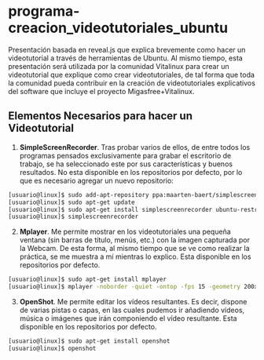 programa-creacion_videotutoriales_ubuntu
========================================
Presentación basada en reveal.js que explica brevemente como hacer un videotutorial a través de herramientas de Ubuntu.  Al mismo tiempo, esta presentación será utilizada por la comunidad Vitalinux para crear un videotutorial que explique como crear videotutoriales, de tal forma que toda la comunidad pueda contribuir en la creación de videotutoriales explicativos del software que incluye el proyecto Migasfree+Vitalinux.

Elementos Necesarios para hacer un Videotutorial
------------------------------------------------

1. **SimpleScreenRecorder**. Tras probar varios de ellos, de entre todos los programas pensados
exclusivamente para grabar el escritorio de trabajo, se ha seleccionado este por sus características y
buenos resultados. No esta disponible en los repositorios por defecto, por lo que es necesario
agregar un nuevo repositorio:

  ```bash
  [usuario@linux]$ sudo add-apt-repository ppa:maarten-baert/simplescreenrecorder
  [usuario@linux]$ sudo apt-get update
  [usuario@linux]$ sudo apt-get install simplescreenrecorder ubuntu-restricted-extras
  [usuario@linux]$ simplescreenrecorder
  ```
2. **Mplayer**. Me permite mostrar en los videotutoriales una pequeña ventana (sin barras de título,
menús, etc.) con la imagen capturada por la Webcam. De esta forma, al mismo tiempo que se ve
como realizar la práctica, se me muestra a mí mientras lo explico. Esta disponible en los
repositorios por defecto.

  ```bash
  [usuario@linux]$ sudo apt-get install mplayer
  [usuario@linux]$ mplayer -noborder -quiet -ontop -fps 15 -geometry 200x150+1110+560
  ```

3. **OpenShot**. Me permite editar los vídeos resultantes. Es decir, dispone de varias pistas o capas,
en las cuales pudemos ir añadiendo vídeos, música o imágenes que irán componiendo el vídeo
resultante. Esta disponible en los repositorios por defecto.

  ```bash
  [usuario@linux]$ sudo apt-get install openshot
  [usuario@linux]$ openshot
  ```



